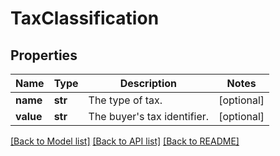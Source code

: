 # TaxClassification

## Properties
Name | Type | Description | Notes
------------ | ------------- | ------------- | -------------
**name** | **str** | The type of tax. | [optional] 
**value** | **str** | The buyer&#x27;s tax identifier. | [optional] 

[[Back to Model list]](../README.md#documentation-for-models) [[Back to API list]](../README.md#documentation-for-api-endpoints) [[Back to README]](../README.md)

